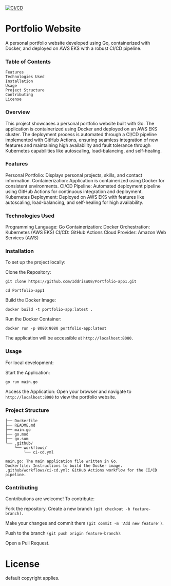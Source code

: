 [![CI/CD](https://github.com/Iddrisu08/Portfolio-app1/actions/workflows/ci.yaml/badge.svg)](https://github.com/Iddrisu08/Portfolio-app1/actions/workflows/ci.yaml)


# Portfolio Website

A personal portfolio website developed using Go, containerized with Docker, and deployed on AWS EKS with a robust CI/CD pipeline.

### Table of Contents

```Overview
Features
Technologies Used
Installation
Usage
Project Structure
Contributing
License
```

### Overview

This project showcases a personal portfolio website built with Go. The application is containerized using Docker and deployed on an AWS EKS cluster. The deployment process is automated through a CI/CD pipeline implemented with GitHub Actions, ensuring seamless integration of new features and maintaining high availability and fault tolerance through Kubernetes capabilities like autoscaling, load-balancing, and self-healing.

### Features

Personal Portfolio: Displays personal projects, skills, and contact information.
Containerization: Application is containerized using Docker for consistent environments.
CI/CD Pipeline: Automated deployment pipeline using GitHub Actions for continuous integration and deployment.
Kubernetes Deployment: Deployed on AWS EKS with features like autoscaling, load-balancing, and self-healing for high availability.

### Technologies Used

Programming Language: Go
Containerization: Docker
Orchestration: Kubernetes (AWS EKS)
CI/CD: GitHub Actions
Cloud Provider: Amazon Web Services (AWS)

### Installation

To set up the project locally:

Clone the Repository:

`git clone https://github.com/Iddrisu08/Portfolio-app1.git`

`cd Portfolio-app1`

Build the Docker Image:

`docker build -t portfolio-app:latest .`

Run the Docker Container:

`docker run -p 8080:8080 portfolio-app:latest`

The application will be accessible at `http://localhost:8080.`

### Usage

For local development:

Start the Application:

`go run main.go`

Access the Application: Open your browser and navigate to `http://localhost:8080` to view the portfolio website.

### Project Structure

```Portfolio-app1/
├── Dockerfile
├── README.md
├── main.go
├── go.mod
├── go.sum
└── .github/
    └── workflows/
        └── ci-cd.yml
        
main.go: The main application file written in Go.
Dockerfile: Instructions to build the Docker image.
.github/workflows/ci-cd.yml: GitHub Actions workflow for the CI/CD pipeline.
```

### Contributing

Contributions are welcome! To contribute:

Fork the repository.
Create a new branch `(git checkout -b feature-branch).`

Make your changes and commit them `(git commit -m 'Add new feature')`.

Push to the branch `(git push origin feature-branch)`.

Open a Pull Request.


# License

default copyright applies.

